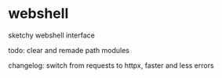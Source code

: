 # webshell

sketchy webshell interface

todo: clear and remade path modules

changelog: 
switch from requests to httpx, faster and less errors
